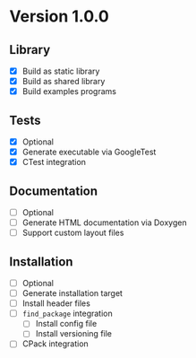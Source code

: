 # Version 1.0.0

## Library
- [X] Build as static library
- [X] Build as shared library
- [X] Build examples programs

## Tests
- [X] Optional
- [X] Generate executable via GoogleTest
- [X] CTest integration

## Documentation
- [ ] Optional
- [ ] Generate HTML documentation via Doxygen
- [ ] Support custom layout files

## Installation
- [ ] Optional
- [ ] Generate installation target
- [ ] Install header files
- [ ] `find_package` integration
  - [ ] Install config file
  - [ ] Install versioning file
- [ ] CPack integration